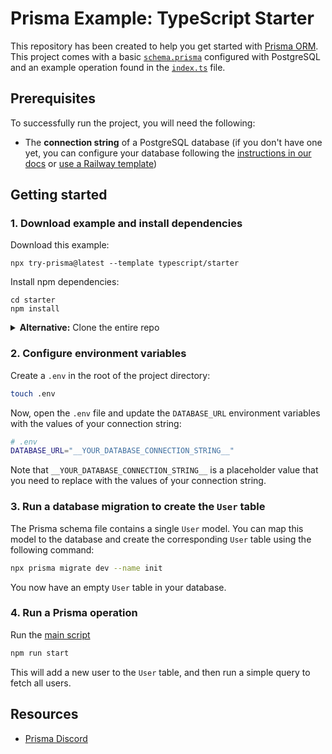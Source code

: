 # Prisma Example: TypeScript Starter

This repository has been created to help you get started with [Prisma ORM](https://prisma.io). This project comes with a basic [`schema.prisma`](./prisma/schema.prisma) configured with PostgreSQL and an example operation found in the [`index.ts`](./index.ts) file.

## Prerequisites

To successfully run the project, you will need the following:

- The **connection string** of a PostgreSQL database (if you don't have one yet, you can configure your database following the [instructions in our docs](https://www.prisma.io/docs/pulse/database-setup) or [use a Railway template](https://railway.app/template/pulse-pg?referralCode=VQ09uv))

## Getting started

### 1. Download example and install dependencies

Download this example:

```
npx try-prisma@latest --template typescript/starter
```

Install npm dependencies:

```
cd starter
npm install
```

<details><summary><strong>Alternative:</strong> Clone the entire repo</summary>

Clone this repository:

```
git clone git@github.com:prisma/prisma-examples.git --depth=1
```

Install npm dependencies:

```
cd prisma-examples/typescript/starter
npm install
```

</details>

### 2. Configure environment variables

Create a `.env` in the root of the project directory:

```bash
touch .env
```

Now, open the `.env` file and update the `DATABASE_URL` environment variables with the values of your connection string:

```bash
# .env
DATABASE_URL="__YOUR_DATABASE_CONNECTION_STRING__"
```

Note that `__YOUR_DATABASE_CONNECTION_STRING__` is a placeholder value that you need to replace with the values of your connection string.

### 3. Run a database migration to create the `User` table

The Prisma schema file contains a single `User` model. You can map this model to the database and create the corresponding `User` table using the following command:

```bash
npx prisma migrate dev --name init
```

You now have an empty `User` table in your database.

### 4. Run a Prisma operation

Run the [main script](./index.ts) 

```bash
npm run start
```

This will add a new user to the `User` table, and then run a simple query to fetch all users.

## Resources

- [Prisma Discord](https://pris.ly/discord)
